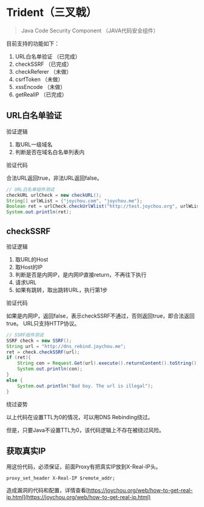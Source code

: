 # Trident（三叉戟）

> Java Code Security Component （JAVA代码安全组件）

目前支持的功能如下：

1. URL白名单验证 （已完成）
2. checkSSRF （已完成）
3. checkReferer （未做）
4. csrfToken （未做）
5. xssEncode （未做）
6. getRealIP （已完成）

## URL白名单验证

验证逻辑

1. 取URL一级域名
2. 判断是否在域名白名单列表内

验证代码

合法URL返回true，非法URL返回false。

```java
// URL白名单组件测试
checkURL urlCheck = new checkURL();
String[] urlWList = {"joychou.com", "joychou.me"};
Boolean ret = urlCheck.checkUrlWlist("http://test.joychou.org", urlWList);
System.out.println(ret);

```

## checkSSRF


验证逻辑

1. 取URL的Host
2. 取Host的IP
3. 判断是否是内网IP，是内网IP直接return，不再往下执行
4. 请求URL
5. 如果有跳转，取出跳转URL，执行第1步

验证代码

如果是内网IP，返回false，表示checkSSRF不通过，否则返回true，即合法返回true。
URL只支持HTTP协议。

```java
// SSRF组件测试
SSRF check = new SSRF();
String url = "http://dns_rebind.joychou.me";
ret = check.checkSSRF(url);
if (ret){
    String con = Request.Get(url).execute().returnContent().toString();
    System.out.println(con);
}
else {
    System.out.println("Bad boy. The url is illegal");
}
```

绕过姿势


以上代码在设置TTL为0的情况，可以用DNS Rebinding绕过。

但是，只要Java不设置TTL为0，该代码逻辑上不存在被绕过风险。

## 获取真实IP


用这份代码，必须保证，前面Proxy有把真实IP放到X-Real-IP头。

```
proxy_set_header X-Real-IP $remote_addr;
```

造成漏洞的代码和配置，详情查看[https://joychou.org/web/how-to-get-real-ip.html](https://joychou.org/web/how-to-get-real-ip.html)